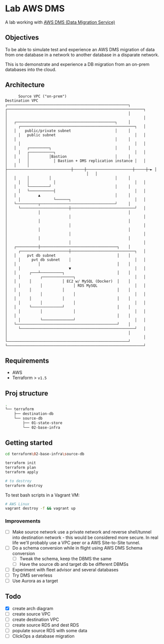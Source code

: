 # Lab AWS DMS

A lab working with [AWS DMS (Data Migration Service)](https://aws.amazon.com/dms/?nc=sn&loc=1)

## Objectives

To be able to simulate test and experience an AWS DMS migration of data from one database in a network to another database in a disparate network.

This is to demonstrate and experience a DB migration from an on-prem databases into the cloud.

## Architecture

```text
      Source VPC ("on-prem")                                                                      Destination VPC
┌───────────────────────────────────────────────────────┐                     ┌──────────────────────────────────────────────────────────────┐
│                                                       │                     │                                                              │
│   ┌─────────────────────────────────────────────┐     │                     │     ┌────────────────────────────────────────────────────┐   │
│   │    public/private subnet                    │     │                     │     │   public subnet                                    │   │
│   │                                             │     │                     │     │                                                    │   │
│   │     ┌─────────┐                             │     │                     │     │   ┌───────────┐                                    │   │
│   │     │         │Bastion                      │     │                     │     │   │           │ Bastion + DMS replication instance │   │
│   │     │         ├─────────────────────────────┼─────┼─────────────────────┼─────┼─► │           │                                    │   │
│   │     │         │                             │     │                     │     │   │           │                                    │   │
│   │     └─────────┘                             │     │                     │     │   └───────────┤                                    │   │
│   │          ▲                                  │     │                     │     │               └──────┐                             │   │
│   └──────────┬──────────────────────────────────┘     │                     │     └──────────────────────┼─────────────────────────────┘   │
│              │                                        │                     │                            │                                 │
│              │                                        │                     │                            │                                 │
│              │                                        │                     │                            │                                 │
│              │                                        │                     │                            │                                 │
│   ┌──────────┼───────────────────────────────────┐    │                     │     ┌──────────────────────┼─────────────────────────────┐   │
│   │     pvt db subnet                            │    │                     │     │     pvt db subnet    │                             │   │
│   │          │                                   │    │                     │     │                      ▼                             │   │
│   │      ┌───┴──────────┐                        │    │                     │     │         ┌──────────────┐                           │   │
│   │      │              │ EC2 w/ MySQL (Docker)  │    │                     │     │         │              │ RDS MySQL                 │   │
│   │      │              │                        │    │                     │     │         │              │                           │   │
│   │      │              │                        │    │                     │     │         │              │                           │   │
│   │      └──────────────┘                        │    │                     │     │         │              │                           │   │
│   │                                              │    │                     │     │         └──────────────┘                           │   │
│   └──────────────────────────────────────────────┘    │                     │     └────────────────────────────────────────────────────┘   │
│                                                       │                     │                                                              │
└───────────────────────────────────────────────────────┘                     └──────────────────────────────────────────────────────────────┘
```

## Requirements

- AWS
- Terraform > `v1.5`

## Proj structure

```bash
.
└── terraform
    ├── destination-db
    └── source-db
        ├── 01-state-store
        └── 02-base-infra
```

## Getting started

```bash
cd terraform\02-base-infra\source-db

terraform init
terraform plan
terraform apply

# to destroy
terraform destroy

```

To test bash scripts in a Vagrant VM:

```bash
# AWS Linux
vagrant destroy -f && vagrant up


```

### Improvements

- [ ] Make source network use a private network and reverse shell/tunnel into destination network - this would be considered more secure. In real life we'll probably use a VPC peer or a AWS Site-to-Site tunnel.
- [ ] Do a schema conversion while in flight using AWS DMS Schema conversion
  - [ ] Tweak the schema, keep the DBMS the same
  - [ ] Have the source db and target db be different DBMSs
- [ ] Experiment with fleet advisor and several databases
- [ ] Try DMS serverless
- [ ] Use Aurora as a target

## Todo

- [x] create arch diagram
- [ ] create source VPC
- [ ] create destination VPC
- [ ] create source RDS and dest RDS
- [ ] populate source RDS with some data
- [ ] ClickOps a database migration
